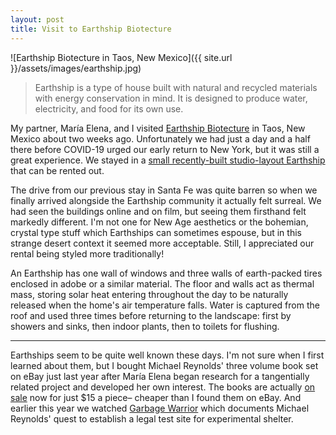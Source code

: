```yaml
---
layout: post
title: Visit to Earthship Biotecture
---
```


![Earthship Biotecture in Taos, New Mexico]({{ site.url }}/assets/images/earthship.jpg)

> Earthship is a type of house built with natural and recycled materials with energy conservation in mind. It is designed to produce water, electricity, and food for its own use.

My partner, María Elena, and I visited [Earthship Biotecture](https://www.earthshipglobal.com) in Taos, New Mexico about two weeks ago. Unfortunately we had just a day and a half there before COVID-19 urged our early return to New York, but it was still a great experience. We stayed in a [small recently-built studio-layout Earthship](https://www.airbnb.com/rooms/22567280) that can be rented out.

The drive from our previous stay in Santa Fe was quite barren so when we finally arrived alongside the Earthship community it actually felt surreal. We had seen the buildings online and on film, but seeing them firsthand felt markedly different. I'm not one for New Age aesthetics or the bohemian, crystal type stuff which Earthships can sometimes espouse, but in this strange desert context it seemed more acceptable. Still, I appreciated our rental being styled more traditionally!

An Earthship has one wall of windows and three walls of earth-packed tires enclosed in adobe or a similar material. The floor and walls act as thermal mass, storing solar heat entering throughout the day to be naturally released when the home's air temperature falls. Water is captured from the roof and used three times before returning to the landscape: first by showers and sinks, then indoor plants, then to toilets for flushing.



---

Earthships seem to be quite well known these days. I'm not sure when I first learned about them, but I bought Michael Reynolds' three volume book set on eBay just last year after María Elena began research for a tangentially related project and developed her own interest. The books are actually [on sale](https://www.earthshipglobal.com/books) now for just $15 a piece– cheaper than I found them on eBay. And earlier this year we watched [Garbage Warrior](http://www.garbagewarrior.com) which documents Michael Reynolds' quest to establish a legal test site for experimental shelter.
